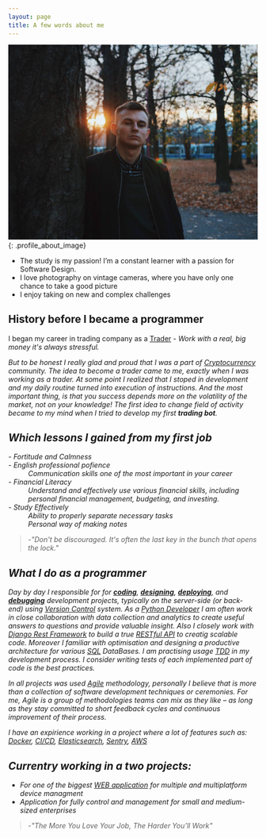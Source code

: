 ```yaml
---
layout: page
title: A few words about me
---
```


![Tooltip](/assets/img/profile-img.jpeg){: .profile_about_image}


- The study is my passion! I’m a constant learner with a passion for Software Design.
- I love photography on vintage cameras, where you have only one chance to take a good picture
- I enjoy taking on new and complex challenges

## History before I became a programmer
I began my career in trading company as a [Trader](https://en.wikipedia.org/wiki/Trader_(finance)) - <em>Work with a real, big money it's always stressful.<em>

But to be honest I really glad and proud that I was a part of [Cryptocurrency](https://en.wikipedia.org/wiki/Cryptocurrency) community.
The idea to become a trader came to me, exactly when I was working as a trader. At some point I realized that I stoped in development
and my daily routine turned into execution of instructions. And the most important thing, is that you success depends more on the volatility of the market, not on your knowledge! The first idea to change field of activity became to my mind when I tried to develop my first <em>**trading bot**.

## Which lessons I gained from my first job
<dl>
    <em><dt>- Fortitude and Calmness</dt></em>
    <em><dt>- English professional pofience</dt></em>
    <dd>Communication skills one of the most important in your career</dd>
    <em><dt>- Financial Literacy</dt></em>
    <dd>Understand and effectively use various financial skills, including personal financial management, budgeting, and investing.</dd>
    <em><dt>- Study Effectively</dt></em>
    <dd>Ability to properly separate necessary tasks</dd>
    <dd>Personal way of making notes</dd>
</dl>

> -"Don't be discouraged. It's often the last key in the bunch that opens the lock."

## What I do as a programmer

Day by day I responsible for for <ins>**coding**</ins>, <ins>**designing**</ins>, <ins>**deploying**</ins>, and <ins>**debugging**</ins> development projects, typically on the server-side (or back-end) using [Version Control](https://en.wikipedia.org/wiki/Version_control) system. As a [Python Developer](https://en.wikipedia.org/wiki/Python_(programming_language)) I am often work in close collaboration with data collection and analytics to create useful answers to questions and provide valuable insight. Also I closely work with [Django Rest Framework](https://www.django-rest-framework.org/) to build a true [RESTful API](https://www.redhat.com/en/topics/api/what-is-a-rest-api) to creatig scalable code.
Moreover I familiar with optimisation and designing a productive architecture for various [SQL](https://en.wikipedia.org/wiki/SQL) DataBases.
I am practising usage [TDD](https://en.wikipedia.org/wiki/Test-driven_development) in my development process. I consider writing tests of each implemented part of code is the best practices.

In all projects was used [Agile](https://en.wikipedia.org/wiki/Agile_software_development) methodology, personally I believe that is more than a collection of software development techniques or ceremonies. For me, Agile is a group of methodologies teams can mix as they like – as long as they stay committed to short feedback cycles and continuous improvement of their process.

I have an expirience working in a project where a lot of features such as:  [Docker](https://en.wikipedia.org/wiki/Docker_(software)),  [CI/CD](https://en.wikipedia.org/wiki/CI/CD),  [Elasticsearch](https://en.wikipedia.org/wiki/Elasticsearch),  [Sentry](https://sentry.io/about/),  [AWS](https://en.wikipedia.org/wiki/AWS_(disambiguation))

## Currentry working in a two projects:

 - For one of the biggest [WEB application](https://en.wikipedia.org/wiki/Web_application) for multiple and multiplatform device managment
 - Application for fully control and management for small and medium-sized enterprises
 
> -"The More You Love Your Job, The Harder You’ll Work"